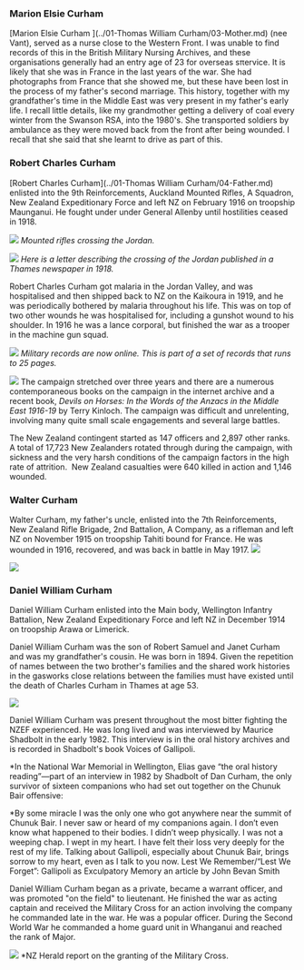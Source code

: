 ### Marion Elsie Curham
[Marion Elsie Curham ](../01-Thomas William Curham/03-Mother.md) (nee Vant), served as a nurse close to the Western Front. I was unable to find records of this in the British Military Nursing Archives, and these organisations generally had an entry age of 23 for overseas sπervice. It is likely that she was in France in the last years of the war. She had photographs from France that she showed me, but these have been lost in the process of my father's second marriage. This history, together with my grandfather's time in the Middle East was very present in my father's early life.  I recall little details, like my grandmother getting a delivery of coal every winter from the Swanson RSA, into the 1980's. She transported soldiers by ambulance as they were moved back from the front after being wounded. I recall that she said that she learnt to drive as part of this.


### Robert Charles Curham
[Robert Charles Curham](../01-Thomas William Curham/04-Father.md)  enlisted into the 9th Reinforcements, Auckland Mounted Rifles, A Squadron, New Zealand Expeditionary Force and left NZ on February 1916 on troopship Maunganui. He fought under under General Allenby until hostilities ceased in 1918.

![](../../assets/First_World_War-2.webp)
*Mounted rifles crossing the Jordan.* 

![](../../assets/First_World_War.webp)
*Here is a letter describing the crossing of the Jordan published in a Thames newspaper in 1918.*

Robert Charles Curham got malaria in the Jordan Valley, and was hospitalised and then shipped back to NZ on the Kaikoura in 1919, and he was periodically bothered by malaria throughout his life. This was on top of two other wounds he was hospitalised for, including a gunshot wound to his shoulder. In 1916 he was a lance corporal, but finished the war as a trooper in the machine gun squad.

![](../../assets/First_World_War_05.webp)
*Military records are  now online. This is part of a set of records that runs to 25 pages.*

![](../../assets/First_World_War_06.webp)
The campaign stretched over three years and there are a numerous contemporaneous books on the campaign in the internet archive and a recent book, *Devils on Horses: In the Words of the Anzacs in the Middle East 1916-19* by Terry Kinloch. The campaign was difficult and unrelenting, involving many quite small scale engagements and several large battles. 

The New Zealand contingent started as 147 officers and 2,897 other ranks. A total of 17,723 New Zealanders rotated through during the campaign, with sickness and the very harsh conditions of the campaign factors in the high rate of attrition.  New Zealand casualties were 640 killed in action and 1,146 wounded.

### Walter Curham
Walter Curham, my father's uncle, enlisted into the 7th Reinforcements, New Zealand Rifle Brigade, 2nd Battalion, A  Company,  as a rifleman and left NZ on November 1915 on troopship Tahiti bound for France. He was wounded  in 1916, recovered, and was back in battle in May 1917.
![](../../assets/First_World_War-3.webp)

![](../../assets/First_World_War_07.webp)

### Daniel William Curham  
Daniel William Curham  enlisted into the Main body, Wellington Infantry Battalion, New Zealand Expeditionary Force and left NZ in December 1914 on troopship Arawa or Limerick. 

Daniel William Curham was the son of Robert Samuel and Janet Curham and was my grandfather's cousin. He was born in 1894. Given the repetition of names between the two brother's families and the shared work histories in the gasworks close relations between the families must have existed until the death of Charles Curham in Thames at age 53. 

![](../../assets/First_World_War-4.webp)

Daniel William Curham was present throughout the most bitter fighting the NZEF experienced. He was long lived and was interviewed by Maurice Shadbolt in the early 1982. This interview is in the oral history archives and is recorded in Shadbolt's book Voices of Gallipoli.

*In the National War Memorial in Wellington, Elias gave “the oral history reading”—part of an interview in 1982 by Shadbolt of Dan Curham, the only survivor of sixteen companions who had set out together on the Chunuk Bair offensive: 

*By some miracle I was the only one who got anywhere near the summit of Chunuk Bair. I never saw or heard of my companions again. I don’t even know what happened to their bodies. I didn’t weep physically. I was not a weeping chap. I wept in my heart. I have felt their loss very deeply for the rest of my life. Talking about Gallipoli, especially about Chunuk Bair, brings sorrow to my heart, even as I talk to you now.
Lest We Remember/“Lest We Forget”: Gallipoli as Exculpatory Memory 
an article by John Bevan Smith

Daniel William Curham began as a private, became a warrant officer, and was promoted "on the field" to lieutenant. He finished the war as acting captain and received the Military Cross for an action involving the company he commanded late in the war. He was a popular officer. During the Second World War he commanded a home guard unit in Whanganui and reached the rank of Major.

![](../../assets/First_World_War_8.webp)
*NZ Herald report on the granting of the Military Cross.



